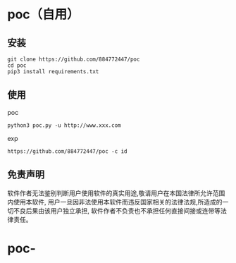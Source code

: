 # poc（自用）
## 安装

```
git clone https://github.com/884772447/poc
cd poc
pip3 install requirements.txt
```

## 使用

poc

```
python3 poc.py -u http://www.xxx.com
```

exp

```
https://github.com/884772447/poc -c id
```



## 免责声明

软件作者无法鉴别判断用户使用软件的真实用途,敬请用户在本国法律所允许范围内使用本软件,
用户一旦因非法使用本软件而违反国家相关的法律法规,所造成的一切不良后果由该用户独立承担,
软件作者不负责也不承担任何直接间接或连带等法律责任。
# poc-
